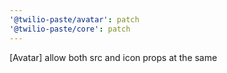 ```yaml
---
'@twilio-paste/avatar': patch
'@twilio-paste/core': patch
---
```


[Avatar] allow both src and icon props at the same
